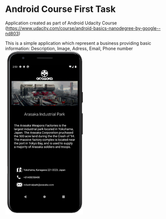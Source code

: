 # Android Course First Task
Application created as part of Android Udacity Course (https://www.udacity.com/course/android-basics-nanodegree-by-google--nd803)

This is a simple application which represent a business providing basic information: Description, Image, Adress, Email, Phone number
<img src="https://github.com/Bonuseto/AndroidCourseFirstTask/blob/master/mobile%20app.PNG" width="250">
